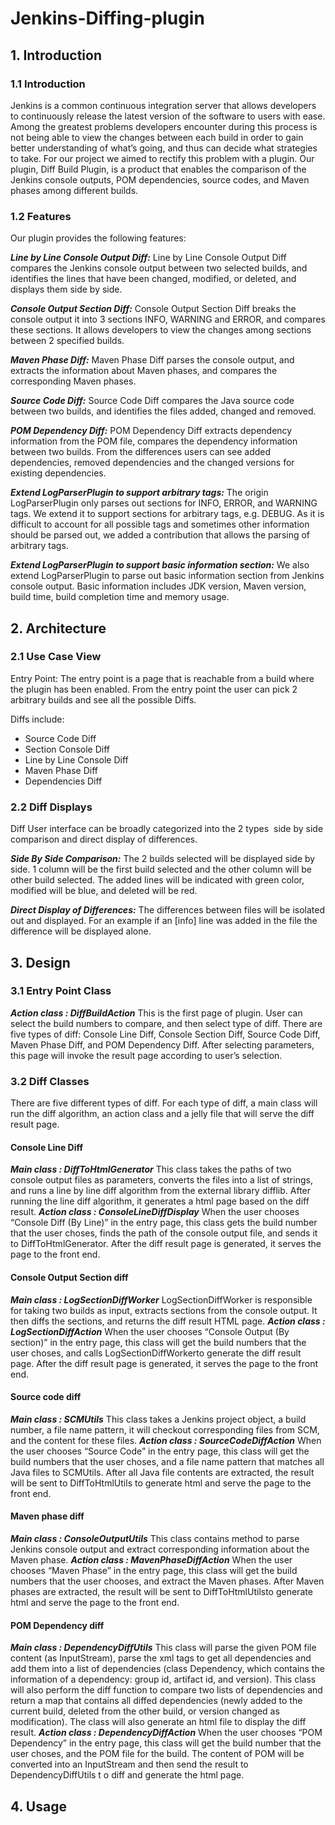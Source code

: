 # Jenkins-Diffing-plugin

## 1. Introduction 


### 1.1 Introduction

Jenkins is a common continuous integration server that allows developers to continuously release the latest version of the software to users with ease. Among the greatest problems developers encounter during this process is not being able to view the changes between each build in order to gain better understanding of what’s going, and thus can decide what strategies to take. For our project we aimed to rectify this problem with a plugin. Our plugin, Diff Build Plugin, is a product that enables the comparison of the Jenkins console outputs, POM dependencies, source codes, and Maven phases among different builds.

### 1.2 Features

Our plugin provides the following features:

**_Line by Line Console Output Diff:_**
Line by Line Console Output Diff compares the Jenkins console output between two
selected builds, and identifies the lines that have been changed, modified, or
deleted, and displays them side by side.

**_Console Output Section Diff:_**
Console Output Section Diff breaks the console output it into 3 sections INFO,
WARNING and ERROR, and compares these sections. It allows developers to view
the changes among sections between 2 specified builds.

**_Maven Phase Diff:_**
Maven Phase Diff parses the console output, and extracts the information about
Maven phases, and compares the corresponding Maven phases.

**_Source Code Diff:_**
Source Code Diff compares the Java source code between two builds, and identifies
the files added, changed and removed.

**_POM Dependency Diff:_**
POM Dependency Diff extracts dependency information from the POM file,
compares the dependency information between two builds. From the differences
users can see added dependencies, removed dependencies and the changed
versions for existing dependencies.

**_Extend LogParserPlugin to support arbitrary tags:_**
The origin LogParserPlugin only parses out sections for INFO, ERROR, and
WARNING tags. We extend it to support sections for arbitrary tags, e.g. DEBUG.
As it is difficult to account for all possible tags and sometimes other information
should be parsed out, we added a contribution that allows the parsing of arbitrary
tags.

**_Extend LogParserPlugin to support basic information section:_**
We also extend LogParserPlugin to parse out basic information section from Jenkins
console output. Basic information includes JDK version, Maven version, build time,
build completion time and memory usage.

## 2. Architecture 

### 2.1 Use Case View

Entry Point: The entry point is a page that is reachable from a build where the plugin has been enabled. From the entry point the user can pick 2 arbitrary builds and see all the possible Diffs.

Diffs include:
- Source Code Diff
- Section Console Diff
- Line by Line Console Diff 
- Maven Phase Diff
- Dependencies Diff

### 2.2 Diff Displays

Diff User interface can be broadly categorized into the 2 types ­­ side by side comparison and direct display of differences.

**_Side By Side Comparison:_**
The 2 builds selected will be displayed side by side. 1 column will be the first build selected and the other column will be other build selected. The added lines will be indicated with green color, modified will be blue, and deleted will be red.

**_Direct Display of Differences:_**
The differences between files will be isolated out and displayed. For an example if an [info] line was added in the file the difference will be displayed alone.

## 3. Design 

### 3.1 Entry Point Class

**_Action class :  DiffBuildAction_**
This is the first page of plugin. User can select the build numbers to compare, and then select type of diff. There are five types of diff: Console Line Diff, Console Section Diff, Source Code Diff, Maven Phase Diff, and POM Dependency Diff. After selecting parameters, this page will invoke the result page according to user’s selection.

### 3.2 Diff Classes

There are five different types of diff. For each type of diff, a main class will run the diff algorithm, an action class and a jelly file that will serve the diff result page.

#### Console Line Diff

**_Main class :  DiffToHtmlGenerator_**
This class takes the paths of two console output files as parameters, converts the files into a list of strings, and runs a line by line diff algorithm from the external library difflib. After running the line diff algorithm, it generates a html page based on the diff result.
**_Action class :  ConsoleLineDiffDisplay_**
When the user chooses “Console Diff (By Line)” in the entry page, this class gets the build number that the user choses, finds the path of the console output file, and sends it to  DiffToHtmlGenerator. After the diff result page is generated, it serves the page to the front end.

#### Console Output Section diff

**_Main class :  LogSectionDiffWorker_**
LogSectionDiffWorker is responsible for taking two builds as input, extracts sections from the console output. It then diffs the sections, and returns the diff result HTML page.
**_Action class :  LogSectionDiffAction_**
When the user chooses “Console Output (By section)” in the entry page, this class will get the build numbers that the user choses, and calls LogSectionDiffWorkerto generate the diff result page. After the diff result page is generated, it serves the page to the front end.

#### Source code diff
**_Main class :  SCMUtils_**
This class takes a Jenkins project object, a build number, a file name pattern, it will checkout corresponding files from SCM, and the content for these files.
**_Action class :  SourceCodeDiffAction_**
When the user chooses “Source Code” in the entry page, this class will get the build numbers that the user choses, and a file name pattern that matches all Java files to SCMUtils. After all Java file contents are extracted, the result will be sent to DiffToHtmlUtils to generate html and serve the page to the front end.

#### Maven phase diff
**_Main class :  ConsoleOutputUtils_**
This class contains method to parse Jenkins console output and extract corresponding information about the Maven phase.
**_Action class :  MavenPhaseDiffAction_**
When the user chooses “Maven Phase” in the entry page, this class will get the build numbers that the user chooses, and extract the Maven phases. After Maven phases are extracted, the result will be sent to  DiffToHtmlUtilsto generate html and serve the page to the front end.

#### POM Dependency diff
**_Main class :  DependencyDiffUtils_**
This class will parse the given POM file content (as InputStream), parse the xml tags to get all dependencies and add them into a list of dependencies (class Dependency, which contains the information of a dependency: group id, artifact id, and version). This class will also perform the diff function to compare two lists of dependencies and return a map that contains all diffed dependencies (newly added to the current build, deleted from the other build, or version changed as modification). The class will also generate an html file to display the diff result. 
**_Action class :  DependencyDiffAction_**
When the user chooses “POM Dependency” in the entry page, this class will get the build number that the user choses, and the POM file for the build. The content of POM will be converted into an InputStream and then send the result to DependencyDiffUtils t o diff and generate the html page.



## 4. Usage


